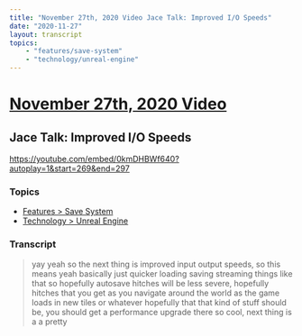 ```yaml
---
title: "November 27th, 2020 Video Jace Talk: Improved I/O Speeds"
date: "2020-11-27"
layout: transcript
topics:
    - "features/save-system"
    - "technology/unreal-engine"
---
```

# [November 27th, 2020 Video](../2020-11-27.md)
## Jace Talk: Improved I/O Speeds
https://youtube.com/embed/0kmDHBWf640?autoplay=1&start=269&end=297

### Topics
* [Features > Save System](../topics/features/save-system.md)
* [Technology > Unreal Engine](../topics/technology/unreal-engine.md)

### Transcript

> yay yeah so the next thing is improved input output speeds, so this means yeah basically just quicker loading saving streaming things like that so hopefully autosave hitches will be less severe, hopefully hitches that you get as you navigate around the world as the game loads in new tiles or whatever hopefully that that kind of stuff should be, you should get a performance upgrade there so cool, next thing is a a pretty
